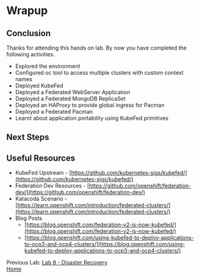 # Wrapup

## Conclusion

Thanks for attending this hands on lab. By now you have completed the following activities.

* Explored the environment
* Configured oc tool to access multiple clusters with custom context names
* Deployed KubeFed
* Deployed a Federated WebServer Application
* Deployed a Federated MongoDB ReplicaSet
* Deployed an HAProxy to provide global ingress for Pacman
* Deployed a Federated Pacman
* Learnt about application portability using KubeFed primitives

## Next Steps

## Useful Resources

* KubeFed Upstream - [https://github.com/kubernetes-sigs/kubefed/](https://github.com/kubernetes-sigs/kubefed/)
* Federation Dev Resources - [https://github.com/openshift/federation-dev/](https://github.com/openshift/federation-dev/)
* Katacoda Scenario - [https://learn.openshift.com/introduction/federated-clusters/](https://learn.openshift.com/introduction/federated-clusters/)
* Blog Posts
  * [https://blog.openshift.com/federation-v2-is-now-kubefed/](https://blog.openshift.com/federation-v2-is-now-kubefed/)
  * [https://blog.openshift.com/using-kubefed-to-deploy-applications-to-ocp3-and-ocp4-clusters/](https://blog.openshift.com/using-kubefed-to-deploy-applications-to-ocp3-and-ocp4-clusters/)


Previous Lab: [Lab 8 - Disaster Recovery](./8.md)<br>
[Home](../README.md)